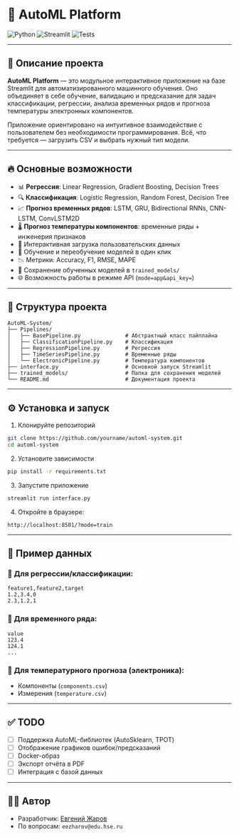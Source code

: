 # 🤖 AutoML Platform

![Python](https://img.shields.io/badge/Python-3.10+-blue.svg)
![Streamlit](https://img.shields.io/badge/Streamlit-Enabled-ff4b4b)
![Tests](https://img.shields.io/badge/Tests-Passing-brightgreen)

---

## 🚀 Описание проекта

**AutoML Platform** — это модульное интерактивное приложение на базе Streamlit для автоматизированного машинного обучения. Оно объединяет в себе обучение, валидацию и предсказание для задач классификации, регрессии, анализа временных рядов и прогноза температуры электронных компонентов.

Приложение ориентировано на интуитивное взаимодействие с пользователем без необходимости программирования. Всё, что требуется — загрузить CSV и выбрать нужный тип модели.

---

## 🔥 Основные возможности

* 📊 **Регрессия**: Linear Regression, Gradient Boosting, Decision Trees
* 🔍 **Классификация**: Logistic Regression, Random Forest, Decision Tree
* 📈 **Прогноз временных рядов**: LSTM, GRU, Bidirectional RNNs, CNN-LSTM, ConvLSTM2D
* 🌡 **Прогноз температуры компонентов**: временные ряды + инженерия признаков
* 📁 Интерактивная загрузка пользовательских данных
* 🧠 Обучение и переобучение моделей в один клик
* 📉 Метрики: Accuracy, F1, RMSE, MAPE
* 💾 Сохранение обученных моделей в `trained_models/`
* 🌐 Возможность работы в режиме API (`mode=app&api_key=`)

---

## 🧩 Структура проекта

```
AutoML-System/
├── Pipelines/
│   ├── BasePipeline.py              # Абстрактный класс пайплайна
│   ├── ClassificationPipeline.py    # Классификация
│   ├── RegressionPipeline.py        # Регрессия
│   ├── TimeSeriesPipeline.py        # Временные ряды
│   └── ElectronicPipeline.py        # Температура компонентов
├── interface.py                     # Основной запуск Streamlit
├── trained_models/                  # Папка для сохранения моделей
└── README.md                        # Документация проекта
```

---

## ⚙️ Установка и запуск

1. Клонируйте репозиторий

```bash
git clone https://github.com/yourname/automl-system.git
cd automl-system
```

2. Установите зависимости

```bash
pip install -r requirements.txt
```

3. Запустите приложение

```bash
streamlit run interface.py
```

4. Откройте в браузере:

```
http://localhost:8501/?mode=train
```

---

## 🧪 Пример данных

### 🔹 Для регрессии/классификации:

```csv
feature1,feature2,target
1.2,3.4,0
2.3,1.2,1
```

### 🔹 Для временного ряда:

```csv
value
123.4
124.1
...
```

### 🔹 Для температурного прогноза (электроника):

* Компоненты (`components.csv`)
* Измерения (`temperature.csv`)

---

## ✅ TODO

* [ ] Поддержка AutoML-библиотек (AutoSklearn, TPOT)
* [ ] Отображение графиков ошибок/предсказаний
* [ ] Docker-образ
* [ ] Экспорт отчёта в PDF
* [ ] Интеграция с базой данных

---

## 👨‍💻 Автор

* Разработчик: [Евгений Жаров](https://github.com/EvgeniyZharov)
* По вопросам: `eezharov@edu.hse.ru`
